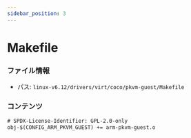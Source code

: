 ```yaml
---
sidebar_position: 3
---
```

# Makefile

### ファイル情報

- パス: `linux-v6.12/drivers/virt/coco/pkvm-guest/Makefile`

### コンテンツ

```txt
# SPDX-License-Identifier: GPL-2.0-only
obj-$(CONFIG_ARM_PKVM_GUEST) += arm-pkvm-guest.o

```
